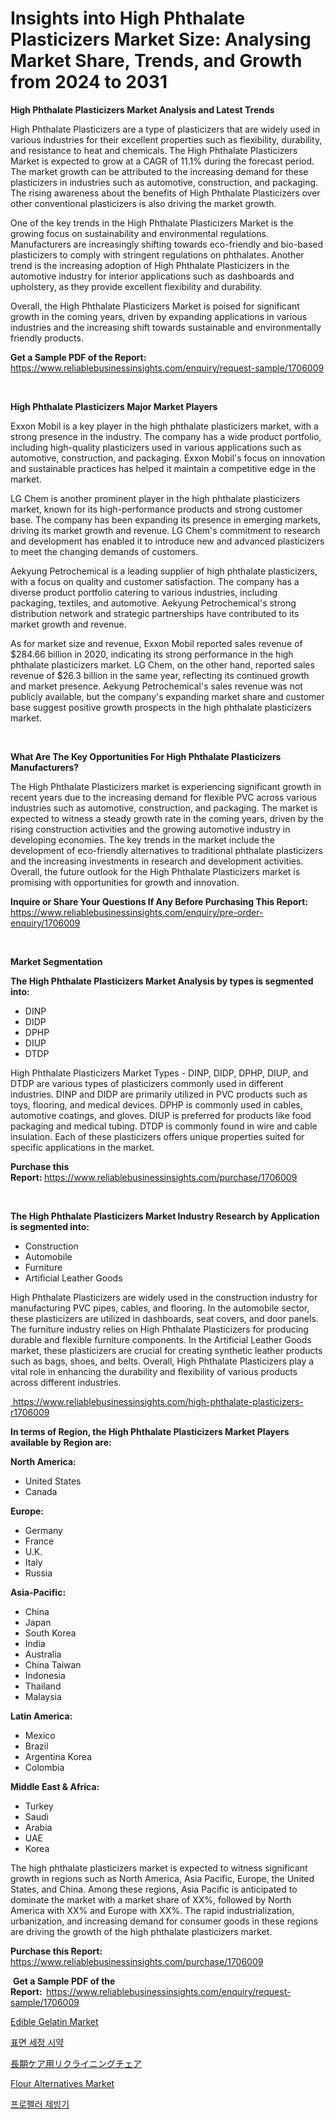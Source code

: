 <p><h1>Insights into High Phthalate Plasticizers Market Size: Analysing Market Share, Trends, and Growth from 2024 to 2031</h1></p><p><strong>High Phthalate Plasticizers Market Analysis and Latest Trends</strong></p>
<p><p>High Phthalate Plasticizers are a type of plasticizers that are widely used in various industries for their excellent properties such as flexibility, durability, and resistance to heat and chemicals. The High Phthalate Plasticizers Market is expected to grow at a CAGR of 11.1% during the forecast period. The market growth can be attributed to the increasing demand for these plasticizers in industries such as automotive, construction, and packaging. The rising awareness about the benefits of High Phthalate Plasticizers over other conventional plasticizers is also driving the market growth.</p><p>One of the key trends in the High Phthalate Plasticizers Market is the growing focus on sustainability and environmental regulations. Manufacturers are increasingly shifting towards eco-friendly and bio-based plasticizers to comply with stringent regulations on phthalates. Another trend is the increasing adoption of High Phthalate Plasticizers in the automotive industry for interior applications such as dashboards and upholstery, as they provide excellent flexibility and durability.</p><p>Overall, the High Phthalate Plasticizers Market is poised for significant growth in the coming years, driven by expanding applications in various industries and the increasing shift towards sustainable and environmentally friendly products.</p></p>
<p><strong>Get a Sample PDF of the Report:&nbsp;</strong> <a href="https://www.reliablebusinessinsights.com/enquiry/request-sample/1706009">https://www.reliablebusinessinsights.com/enquiry/request-sample/1706009</a></p>
<p>&nbsp;</p>
<p><strong>High Phthalate Plasticizers Major Market Players</strong></p>
<p><p>Exxon Mobil is a key player in the high phthalate plasticizers market, with a strong presence in the industry. The company has a wide product portfolio, including high-quality plasticizers used in various applications such as automotive, construction, and packaging. Exxon Mobil's focus on innovation and sustainable practices has helped it maintain a competitive edge in the market.</p><p>LG Chem is another prominent player in the high phthalate plasticizers market, known for its high-performance products and strong customer base. The company has been expanding its presence in emerging markets, driving its market growth and revenue. LG Chem's commitment to research and development has enabled it to introduce new and advanced plasticizers to meet the changing demands of customers.</p><p>Aekyung Petrochemical is a leading supplier of high phthalate plasticizers, with a focus on quality and customer satisfaction. The company has a diverse product portfolio catering to various industries, including packaging, textiles, and automotive. Aekyung Petrochemical's strong distribution network and strategic partnerships have contributed to its market growth and revenue.</p><p>As for market size and revenue, Exxon Mobil reported sales revenue of $284.66 billion in 2020, indicating its strong performance in the high phthalate plasticizers market. LG Chem, on the other hand, reported sales revenue of $26.3 billion in the same year, reflecting its continued growth and market presence. Aekyung Petrochemical's sales revenue was not publicly available, but the company's expanding market share and customer base suggest positive growth prospects in the high phthalate plasticizers market.</p></p>
<p>&nbsp;</p>
<p><strong>What Are The Key Opportunities For High Phthalate Plasticizers Manufacturers?</strong></p>
<p><p>The High Phthalate Plasticizers market is experiencing significant growth in recent years due to the increasing demand for flexible PVC across various industries such as automotive, construction, and packaging. The market is expected to witness a steady growth rate in the coming years, driven by the rising construction activities and the growing automotive industry in developing economies. The key trends in the market include the development of eco-friendly alternatives to traditional phthalate plasticizers and the increasing investments in research and development activities. Overall, the future outlook for the High Phthalate Plasticizers market is promising with opportunities for growth and innovation.</p></p>
<p><strong>Inquire or Share Your Questions If Any Before Purchasing This Report:</strong> <a href="https://www.reliablebusinessinsights.com/enquiry/pre-order-enquiry/1706009">https://www.reliablebusinessinsights.com/enquiry/pre-order-enquiry/1706009</a></p>
<p>&nbsp;</p>
<p><strong>Market Segmentation</strong></p>
<p><strong>The High Phthalate Plasticizers Market Analysis by types is segmented into:</strong></p>
<p><ul><li>DINP</li><li>DIDP</li><li>DPHP</li><li>DIUP</li><li>DTDP</li></ul></p>
<p><p>High Phthalate Plasticizers Market Types - DINP, DIDP, DPHP, DIUP, and DTDP are various types of plasticizers commonly used in different industries. DINP and DIDP are primarily utilized in PVC products such as toys, flooring, and medical devices. DPHP is commonly used in cables, automotive coatings, and gloves. DIUP is preferred for products like food packaging and medical tubing. DTDP is commonly found in wire and cable insulation. Each of these plasticizers offers unique properties suited for specific applications in the market.</p></p>
<p><strong>Purchase this Report:&nbsp;</strong><a href="https://www.reliablebusinessinsights.com/purchase/1706009">https://www.reliablebusinessinsights.com/purchase/1706009</a></p>
<p>&nbsp;</p>
<p><strong>The High Phthalate Plasticizers Market Industry Research by Application is segmented into:</strong></p>
<p><ul><li>Construction</li><li>Automobile</li><li>Furniture</li><li>Artificial Leather Goods</li></ul></p>
<p><p>High Phthalate Plasticizers are widely used in the construction industry for manufacturing PVC pipes, cables, and flooring. In the automobile sector, these plasticizers are utilized in dashboards, seat covers, and door panels. The furniture industry relies on High Phthalate Plasticizers for producing durable and flexible furniture components. In the Artificial Leather Goods market, these plasticizers are crucial for creating synthetic leather products such as bags, shoes, and belts. Overall, High Phthalate Plasticizers play a vital role in enhancing the durability and flexibility of various products across different industries.</p></p>
<p><a href="https://www.reliablebusinessinsights.com/high-phthalate-plasticizers-r1706009">&nbsp;https://www.reliablebusinessinsights.com/high-phthalate-plasticizers-r1706009</a></p>
<p><strong>In terms of Region, the High Phthalate Plasticizers Market Players available by Region are:</strong></p>
<p>
    <p> <strong> North America: </strong>
        <ul>
            <li>United States</li>
            <li>Canada</li>
        </ul>
        </p> 
    <p> <strong> Europe: </strong>
        <ul>
            <li>Germany</li>
            <li>France</li>
            <li>U.K.</li>
            <li>Italy</li>
            <li>Russia</li>
        </ul>
        </p> 
    <p> <strong> Asia-Pacific: </strong>
        <ul>
            <li>China</li>
            <li>Japan</li>
            <li>South Korea</li>
            <li>India</li>
            <li>Australia</li>
            <li>China Taiwan</li>
            <li>Indonesia</li>
            <li>Thailand</li>
            <li>Malaysia</li>
        </ul>
        </p> 
    <p> <strong> Latin America: </strong>
        <ul>
            <li>Mexico</li>
            <li>Brazil</li>
            <li>Argentina Korea</li>
            <li>Colombia</li>
        </ul>
        </p> 
    <p> <strong> Middle East & Africa: </strong>
        <ul>
            <li>Turkey</li>
            <li>Saudi</li>
            <li>Arabia</li>
            <li>UAE</li>
            <li>Korea</li>
        </ul>
    </p>
    </p>
<p><p>The high phthalate plasticizers market is expected to witness significant growth in regions such as North America, Asia Pacific, Europe, the United States, and China. Among these regions, Asia Pacific is anticipated to dominate the market with a market share of XX%, followed by North America with XX% and Europe with XX%. The rapid industrialization, urbanization, and increasing demand for consumer goods in these regions are driving the growth of the high phthalate plasticizers market.</p></p>
<p><strong>Purchase this Report: </strong><a href="https://www.reliablebusinessinsights.com/purchase/1706009">https://www.reliablebusinessinsights.com/purchase/1706009</a></p>
<p>&nbsp;<strong>Get a Sample PDF of the Report:&nbsp;&nbsp;</strong><a href="https://www.reliablebusinessinsights.com/enquiry/request-sample/1706009">https://www.reliablebusinessinsights.com/enquiry/request-sample/1706009</a></p>
<p><strong></strong></p>
<p><p><a href="https://issuu.com/reportprime-2/docs/edible-gelatin-market-size-2030.pptx">Edible Gelatin Market</a></p><p><a href="https://github.com/hxzi07639916/Market-Research-Report-List-2/blob/main/5196868109802.md">표면 세정 시약</a></p><p><a href="https://github.com/oqoeusbvpadwjs08/Market-Research-Report-List-2/blob/main/5808576125229.md">長期ケア用リクライニングチェア</a></p><p><a href="https://issuu.com/reportprime-2/docs/flour-alternatives-market-size-2030.pptx">Flour Alternatives Market</a></p><p><a href="https://medium.com/@bettietromp2023/%ED%94%84%EB%A1%9C%ED%8E%A0%EB%9F%AC-%EB%94%94-%EC%95%84%EC%9D%B4%EC%8A%A4-%EC%9E%A5%EB%B9%84-%EC%8B%9C%EC%9E%A5-%EA%B7%9C%EB%AA%A8%EB%8A%94-%EC%A0%84-%EC%84%B8%EA%B3%84-%EC%82%B0%EC%97%85%EC%97%90%EC%84%9C-%EC%B5%9C%EC%84%A0%EC%9D%98-%EB%A7%88%EC%BC%80%ED%8C%85-%EC%B1%84%EB%84%90%EC%9D%84-%EB%B3%B4%EC%97%AC%EC%A4%8D%EB%8B%88%EB%8B%A4-284378f91abe">프로펠러 제빙기</a></p></p>